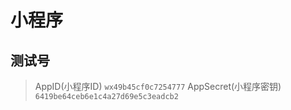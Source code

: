 # 小程序

## 测试号

> AppID(小程序ID) `wx49b45cf0c7254777`
> AppSecret(小程序密钥) `6419be64ceb6e1c4a27d69e5c3eadcb2`	